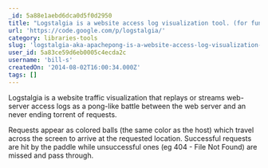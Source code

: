 ```yaml
---
_id: 5a88e1aebd6dca0d5f0d2950
title: "Logstalgia is a website access log visualization tool. (for fun)"
url: 'https://code.google.com/p/logstalgia/'
category: libraries-tools
slug: 'logstalgia-aka-apachepong-is-a-website-access-log-visualization-tool'
user_id: 5a83ce59d6eb0005c4ecda2c
username: 'bill-s'
createdOn: '2014-08-02T16:00:34.000Z'
tags: []
---
```


Logstalgia is a website traffic visualization that replays or streams web-server access logs as a pong-like battle between the web server and an never ending torrent of requests.

Requests appear as colored balls (the same color as the host) which travel across the screen to arrive at the requested location. Successful requests are hit by the paddle while unsuccessful ones (eg 404 - File Not Found) are missed and pass through.
